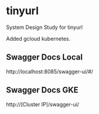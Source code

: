 # tinyurl
System Design Study for tinyurl

Added gcloud kubernetes.

## Swagger Docs Local

http://localhost:8085/swagger-ui/#/

## Swagger Docs GKE 

http://[Cluster IP]/swagger-ui/


